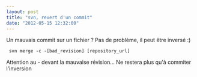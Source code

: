 ```yaml
---
layout: post
title: "svn, revert d'un commit"
date: "2012-05-15 12:32:00"
---
```

Un mauvais commit sur un fichier ? Pas de problème, il peut être inversé :)
<code><pre>
svn merge -c -[bad_revision] [repository_url]
</pre></code> Attention au - devant la mauvaise révision...  Ne restera plus qu'à commiter l'inversion
